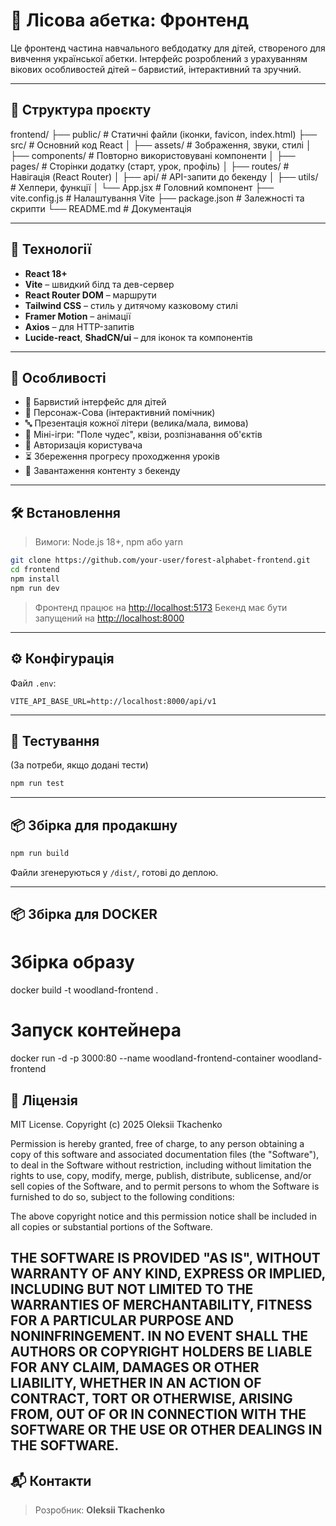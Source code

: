 # 🌲 Лісова абетка:  Фронтенд

Це фронтенд частина навчального вебдодатку для дітей, створеного для вивчення української абетки. Інтерфейс розроблений з урахуванням вікових особливостей дітей – барвистий, інтерактивний та зручний.

---

## 📁 Структура проєкту

frontend/
├── public/ # Статичні файли (іконки, favicon, index.html)
├── src/ # Основний код React
│ ├── assets/ # Зображення, звуки, стилі
│ ├── components/ # Повторно використовувані компоненти
│ ├── pages/ # Сторінки додатку (старт, урок, профіль)
│ ├── routes/ # Навігація (React Router)
│ ├── api/ # API-запити до бекенду
│ ├── utils/ # Хелпери, функції
│ └── App.jsx # Головний компонент
├── vite.config.js # Налаштування Vite
├── package.json # Залежності та скрипти
└── README.md # Документація

---

## 🚀 Технології

* **React 18+**
* **Vite** – швидкий білд та дев-сервер
* **React Router DOM** – маршрути
* **Tailwind CSS** – стиль у дитячому казковому стилі
* **Framer Motion** – анімації
* **Axios** – для HTTP-запитів
* **Lucide-react**, **ShadCN/ui** – для іконок та компонентів

---

## 🧒 Особливості

* 🌟 Барвистий інтерфейс для дітей
* 🦉 Персонаж-Сова (інтерактивний помічник)
* 🔤 Презентація кожної літери (велика/мала, вимова)
* 🧹 Міні-ігри: "Поле чудес", квізи, розпізнавання об'єктів
* 📝 Авторизація користувача
* ⏳ Збереження прогресу проходження уроків
* 📂 Завантаження контенту з бекенду

---

## 🛠️ Встановлення

> Вимоги: Node.js 18+, npm або yarn

```bash
git clone https://github.com/your-user/forest-alphabet-frontend.git
cd frontend
npm install
npm run dev
```

> Фронтенд працює на [http://localhost:5173](http://localhost:5173)
> Бекенд має бути запущений на [http://localhost:8000](http://localhost:8000)

---

## ⚙️ Конфігурація

Файл `.env`:

```
VITE_API_BASE_URL=http://localhost:8000/api/v1
```

---

## 🧪 Тестування

(За потреби, якщо додані тести)

```bash
npm run test
```

---

## 📦 Збірка для продакшну

```bash
npm run build
```

Файли згенеруються у `/dist/`, готові до деплою.

---
## 📦 Збірка для DOCKER
# Збірка образу
docker build -t woodland-frontend .

# Запуск контейнера
docker run -d -p 3000:80 --name woodland-frontend-container woodland-frontend

## 📄 Ліцензія

MIT License.
Copyright (c) 2025 Oleksii Tkachenko

Permission is hereby granted, free of charge, to any person obtaining a copy
of this software and associated documentation files (the "Software"), to deal
in the Software without restriction, including without limitation the rights
to use, copy, modify, merge, publish, distribute, sublicense, and/or sell
copies of the Software, and to permit persons to whom the Software is
furnished to do so, subject to the following conditions:

The above copyright notice and this permission notice shall be included in all
copies or substantial portions of the Software.

THE SOFTWARE IS PROVIDED "AS IS", WITHOUT WARRANTY OF ANY KIND, EXPRESS OR
IMPLIED, INCLUDING BUT NOT LIMITED TO THE WARRANTIES OF MERCHANTABILITY,
FITNESS FOR A PARTICULAR PURPOSE AND NONINFRINGEMENT. IN NO EVENT SHALL THE
AUTHORS OR COPYRIGHT HOLDERS BE LIABLE FOR ANY CLAIM, DAMAGES OR OTHER
LIABILITY, WHETHER IN AN ACTION OF CONTRACT, TORT OR OTHERWISE, ARISING FROM,
OUT OF OR IN CONNECTION WITH THE SOFTWARE OR THE USE OR OTHER DEALINGS IN THE
SOFTWARE.
---

## 📬 Контакти

> Розробник: **Oleksii Tkachenko**
